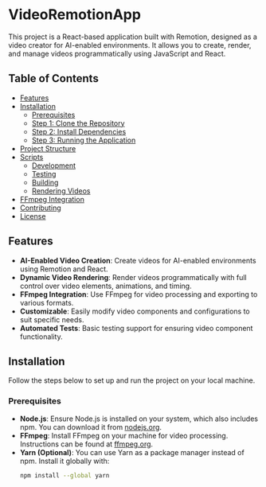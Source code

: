 # VideoRemotionApp

This project is a React-based application built with Remotion, designed as a video creator for AI-enabled environments. It allows you to create, render, and manage videos programmatically using JavaScript and React.

## Table of Contents
- [Features](#features)
- [Installation](#installation)
  - [Prerequisites](#prerequisites)
  - [Step 1: Clone the Repository](#step-1-clone-the-repository)
  - [Step 2: Install Dependencies](#step-2-install-dependencies)
  - [Step 3: Running the Application](#step-3-running-the-application)
- [Project Structure](#project-structure)
- [Scripts](#scripts)
  - [Development](#development)
  - [Testing](#testing)
  - [Building](#building)
  - [Rendering Videos](#rendering-videos)
- [FFmpeg Integration](#ffmpeg-integration)
- [Contributing](#contributing)
- [License](#license)

## Features
- **AI-Enabled Video Creation**: Create videos for AI-enabled environments using Remotion and React.
- **Dynamic Video Rendering**: Render videos programmatically with full control over video elements, animations, and timing.
- **FFmpeg Integration**: Use FFmpeg for video processing and exporting to various formats.
- **Customizable**: Easily modify video components and configurations to suit specific needs.
- **Automated Tests**: Basic testing support for ensuring video component functionality.

## Installation

Follow the steps below to set up and run the project on your local machine.

### Prerequisites
- **Node.js**: Ensure Node.js is installed on your system, which also includes npm. You can download it from [nodejs.org](https://nodejs.org/).
- **FFmpeg**: Install FFmpeg on your machine for video processing. Instructions can be found at [ffmpeg.org](https://ffmpeg.org/download.html).
- **Yarn (Optional)**: You can use Yarn as a package manager instead of npm. Install it globally with:
  ```bash
  npm install --global yarn

